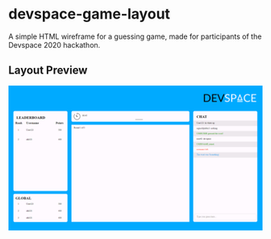 # devspace-game-layout

A simple HTML wireframe for a guessing game, made for participants of the Devspace 2020 hackathon.

## Layout Preview

![preview](./preview.PNG)